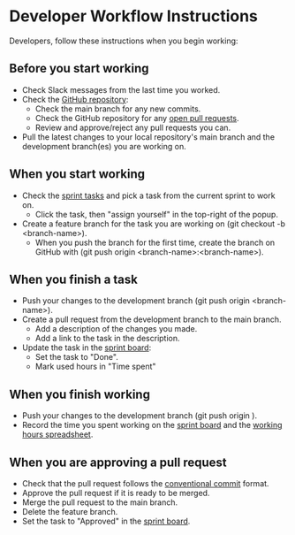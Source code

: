 # Developer Workflow Instructions

Developers, follow these instructions when you begin working:

## Before you start working
* Check Slack messages from the last time you worked.
* Check the [GitHub repository](https://github.com/Ohtuilmo/ohtuilmo):
    - Check the main branch for any new commits.
    - Check the GitHub repository for any [open pull requests](https://github.com/Ohtuilmo/ohtuilmo/pulls).
    - Review and approve/reject any pull requests you can.
* Pull the latest changes to your local repository's main branch and the development branch(es) you are working on.

## When you start working
* Check the [sprint tasks](https://github.com/orgs/Ohtuilmo/projects/1/views/9) and pick a task from the current sprint to work on.
    - Click the task, then "assign yourself" in the top-right of the popup.
* Create a feature branch for the task you are working on (git checkout -b \<branch-name\>).
    - When you push the branch for the first time, create the branch on GitHub with (git push origin \<branch-name>\:\<branch-name\>).

## When you finish a task
* Push your changes to the development branch (git push origin \<branch-name\>).
* Create a pull request from the development branch to the main branch.
    - Add a description of the changes you made.
    - Add a link to the task in the description.
* Update the task in the [sprint board](https://github.com/orgs/Ohtuilmo/projects/1/views/9):
    - Set the task to "Done".
    - Mark used hours in "Time spent"

## When you finish working
* Push your changes to the development branch (git push origin <branch-name>).
* Record the time you spent working on the [sprint board](https://github.com/orgs/Ohtuilmo/projects/1/views/9) and the [working hours spreadsheet](https://docs.google.com/spreadsheets/d/1tVmQxNYNCB10zE99Bx8tBIaQDhb6cCLTTwZiMds9nYQ/edit#gid=940579879).

## When you are approving a pull request
* Check that the pull request follows the [conventional commit](https://www.conventionalcommits.org/en/v1.0.0/) format.
* Approve the pull request if it is ready to be merged.
* Merge the pull request to the main branch.
* Delete the feature branch.
* Set the task to "Approved" in the [sprint board](https://github.com/orgs/Ohtuilmo/projects/1/views/9).

